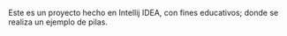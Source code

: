 Este es un proyecto hecho en Intellij IDEA, con fines educativos; donde se realiza un ejemplo de pilas.
